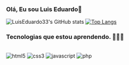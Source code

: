 ### Olá, Eu sou Luis Eduardo👋


![LuisEduardo33's GitHub stats](https://github-readme-stats.vercel.app/api?username=LuisEduardo33&show_icons=true&theme=dark&locale=pt-br)
[![Top Langs](https://github-readme-stats.vercel.app/api/top-langs/?username=LuisEduardo33&layout=compact)](https://github.com/LuisEduardo33/github-readme-stats)


### Tecnologias que estou aprendendo. 👨🏻‍💻

<div style="display: inline_blox"><br/>
    <img aling="center" alt="html5" src="https://img.shields.io/badge/HTML5-E34F26?style=for-the-badge&logo=html5&logoColor=white"/>
    <img aling="center" alt="css3" src="https://img.shields.io/badge/CSS3-1572B6?style=for-the-badge&logo=css3&logoColor=white"/>
    <img aling="center" alt="javascript" src="https://img.shields.io/badge/JavaScript-F7DF1E?style=for-the-badge&logo=javascript&logoColor=black"/>
    <img aling="center" alt="php" src="https://img.shields.io/badge/PHP-777BB4?style=for-the-badge&logo=php&logoColor=white"/>
</div>
